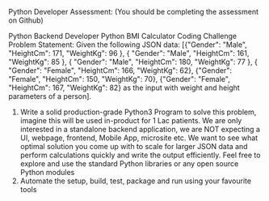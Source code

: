 Python Developer Assessment: (You should be completing the assessment on Github)

Python Backend Developer
Python BMI Calculator Coding Challenge
Problem Statement:
Given the following JSON data:
[{"Gender": "Male", "HeightCm": 171, "WeightKg": 96 }, { "Gender": "Male", "HeightCm": 161, "WeightKg":
85 }, { "Gender": "Male", "HeightCm": 180, "WeightKg": 77 }, { "Gender": "Female", "HeightCm": 166,
"WeightKg": 62}, {"Gender": "Female", "HeightCm": 150, "WeightKg": 70}, {"Gender": "Female",
"HeightCm": 167, "WeightKg": 82} as the input with weight and height parameters of a person].

1) Write a solid production-grade Python3 Program to solve this problem, imagine
this will be used in-product for 1 Lac patients. We are only interested in a standalone
backend application, we are NOT expecting a UI, webpage, frontend, Mobile App,
microsite etc. We want to see what optimal solution you come up with to scale for larger
JSON data and perform calculations quickly and write the output efficiently. Feel free to
explore and use the standard Python libraries or any open source Python modules
2) Automate the setup, build, test, package and run using your favourite tools
